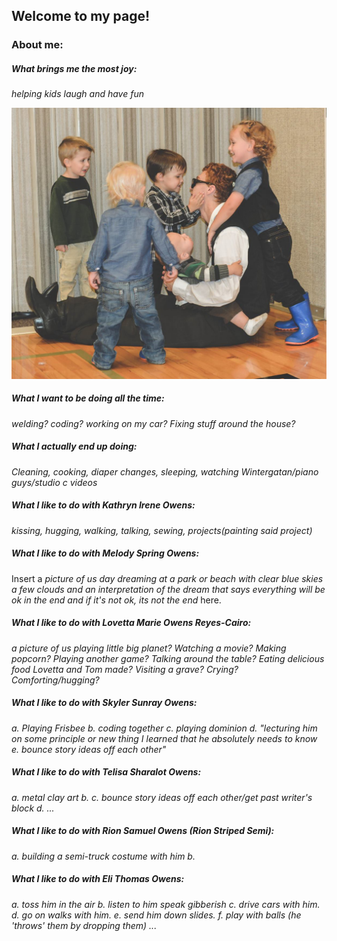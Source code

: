 ## Welcome to my page!

### About me:

##### What brings me the most joy:

_helping kids laugh and have fun_

![What brings me the most joy](assets/images/Me-kids-cousins.png)

##### What I want to be doing all the time:

_welding? coding? working on my car? Fixing stuff around the house?_

##### What I actually end up doing:

_Cleaning, cooking, diaper changes, sleeping, watching Wintergatan/piano guys/studio c videos_

##### What I like to do with Kathryn Irene Owens:

_kissing, hugging, walking, talking, sewing, projects(painting said project)_

##### What I like to do with Melody Spring Owens:

Insert a _picture of us day dreaming at a park or beach with clear blue skies a few clouds and an interpretation of the dream that says everything will be ok in the end and if it's not ok, its not the end_ here.

##### What I like to do with Lovetta Marie Owens Reyes-Cairo:

_a picture of us playing little big planet? Watching a movie? Making popcorn? Playing another game? Talking around the table? Eating delicious food Lovetta and Tom made? Visiting a grave? Crying? Comforting/hugging?_

##### What I like to do with Skyler Sunray Owens:

_a. Playing Frisbee b. coding together c. playing dominion d. "lecturing him on some principle or new thing I learned that he absolutely needs to know e. bounce story ideas off each other"_

##### What I like to do with Telisa Sharalot Owens:

_a. metal clay art b. c. bounce story ideas off each other/get past writer's block d. ..._

##### What I like to do with Rion Samuel Owens (Rion Striped Semi):

_a. building a semi-truck costume with him b._

##### What I like to do with Eli Thomas Owens:

_a. toss him in the air b. listen to him speak gibberish c. drive cars with him. d. go on walks with him. e. send him down slides. f. play with balls (he 'throws' them by dropping them) ..._
